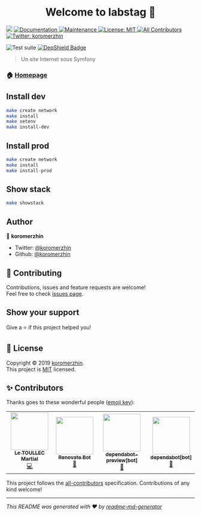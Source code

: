 <h1 align="center">Welcome to labstag 👋</h1>
<p>
  <img src="https://img.shields.io/badge/version-1.0.0-blue.svg?cacheSeconds=2592000" />
  <a href="https://github.com/labstag/core#readme">
    <img alt="Documentation" src="https://img.shields.io/badge/documentation-yes-brightgreen.svg" target="_blank" />
  </a>
  <a href="https://github.com/labstag/core/graphs/commit-activity">
    <img alt="Maintenance" src="https://img.shields.io/badge/Maintained%3F-yes-green.svg" target="_blank" />
  </a>
  <a href="https://github.com/labstag/core/blob/master/LICENSE">
    <img alt="License: MIT" src="https://img.shields.io/badge/License-MIT-yellow.svg" target="_blank" />
  </a>
  <!-- ALL-CONTRIBUTORS-BADGE:START - Do not remove or modify this section -->
<a href="#-contributors"><img src="https://img.shields.io/badge/all_contributors-4-orange.svg?style=flat-square" alt="All Contributors" /></a>
<!-- ALL-CONTRIBUTORS-BADGE:END -->
  <a href="https://twitter.com/koromerzhin">
    <img alt="Twitter: koromerzhin" src="https://img.shields.io/twitter/follow/koromerzhin.svg?style=social" target="_blank" />
  </a>
	
  ![Test suite](https://github.com/labstag/core/workflows/Test%20suite/badge.svg)
  [![DepShield Badge](https://depshield.sonatype.org/badges/labstag/core/depshield.svg)](https://depshield.github.io)
</p>

> Un site Internet sous Symfony

### 🏠 [Homepage](https://github.com/labstag/core#readme)

## Install dev

```sh
make create network
make install
make setenv
make install-dev
```

## Install prod

```sh
make create network
make install
make install-prod
```

## Show stack

```sh
make showstack
```

## Author

👤 **koromerzhin**

- Twitter: [@koromerzhin](https://twitter.com/koromerzhin)
- Github: [@koromerzhin](https://github.com/koromerzhin)

## 🤝 Contributing

Contributions, issues and feature requests are welcome!<br />Feel free to check
[issues page](https://github.com/labstag/core/issues).

## Show your support

Give a ⭐️ if this project helped you!

## 📝 License

Copyright © 2019 [koromerzhin](https://github.com/koromerzhin).<br /> This
project is [MIT](https://github.com/labstag/core/blob/master/LICENSE) licensed.

## ✨ Contributors

Thanks goes to these wonderful people
([emoji key](https://allcontributors.org/docs/en/emoji-key)):

<!-- ALL-CONTRIBUTORS-LIST:START - Do not remove or modify this section -->
<!-- prettier-ignore-start -->
<!-- markdownlint-disable -->
<table>
  <tr>
    <td align="center"><a href="https://github.com/koromerzhin"><img src="https://avatars0.githubusercontent.com/u/308012?v=4" width="100px;" alt=""/><br /><sub><b>Le TOULLEC Martial</b></sub></a><br /><a href="https://github.com/labstag/core/commits?author=koromerzhin" title="Code">💻</a></td>
    <td align="center"><a href="https://renovatebot.com"><img src="https://avatars0.githubusercontent.com/u/25180681?v=4" width="100px;" alt=""/><br /><sub><b>Renovate Bot</b></sub></a><br /><a href="#tool-renovate-bot" title="Tools">🔧</a></td>
    <td align="center"><a href="https://github.com/apps/dependabot-preview"><img src="https://avatars3.githubusercontent.com/in/2141?v=4" width="100px;" alt=""/><br /><sub><b>dependabot-preview[bot]</b></sub></a><br /><a href="#tool-dependabot-preview[bot]" title="Tools">🔧</a></td>
    <td align="center"><a href="https://github.com/apps/dependabot"><img src="https://avatars0.githubusercontent.com/in/29110?v=4" width="100px;" alt=""/><br /><sub><b>dependabot[bot]</b></sub></a><br /><a href="#tool-dependabot[bot]" title="Tools">🔧</a></td>
  </tr>
</table>

<!-- markdownlint-enable -->
<!-- prettier-ignore-end -->

<!-- ALL-CONTRIBUTORS-LIST:END -->

This project follows the
[all-contributors](https://github.com/all-contributors/all-contributors)
specification. Contributions of any kind welcome!

---

_This README was generated with ❤️ by
[readme-md-generator](https://github.com/kefranabg/readme-md-generator)_
